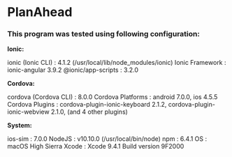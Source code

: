 # PlanAhead

### This program was tested using following configuration:

**Ionic:**

   ionic (Ionic CLI)  : 4.1.2 (/usr/local/lib/node_modules/ionic)
   Ionic Framework    : ionic-angular 3.9.2
   @ionic/app-scripts : 3.2.0

**Cordova:**

   cordova (Cordova CLI) : 8.0.0
   Cordova Platforms     : android 7.0.0, ios 4.5.5
   Cordova Plugins       : cordova-plugin-ionic-keyboard 2.1.2, cordova-plugin-ionic-webview 2.1.0, (and 4 other plugins)

**System:**

   ios-sim : 7.0.0
   NodeJS  : v10.10.0 (/usr/local/bin/node)
   npm     : 6.4.1
   OS      : macOS High Sierra
   Xcode   : Xcode 9.4.1 Build version 9F2000



